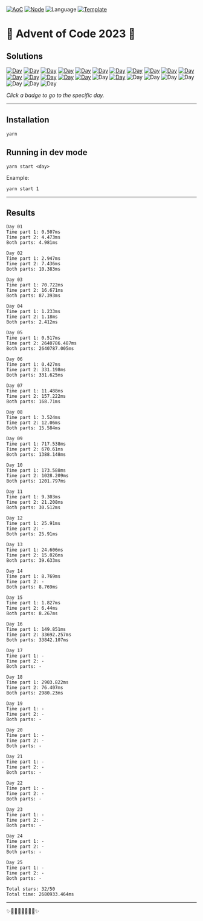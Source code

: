 <!-- Entries between SOLUTIONS and RESULTS tags are auto-generated -->

[![AoC](https://badgen.net/badge/AoC/2023/blue)](https://adventofcode.com/2023)
[![Node](https://badgen.net/badge/Node/v16.13.0+/blue)](https://nodejs.org/en/download/)
![Language](https://badgen.net/badge/Language/TypeScript/blue)
[![Template](https://badgen.net/badge/Template/aocrunner/blue)](https://github.com/caderek/aocrunner)

# 🎄 Advent of Code 2023 🎄

## Solutions

<!--SOLUTIONS-->

[![Day](https://badgen.net/badge/01/%E2%98%85%E2%98%85/green)](src/day01)
[![Day](https://badgen.net/badge/02/%E2%98%85%E2%98%85/green)](src/day02)
[![Day](https://badgen.net/badge/03/%E2%98%85%E2%98%85/green)](src/day03)
[![Day](https://badgen.net/badge/04/%E2%98%85%E2%98%85/green)](src/day04)
[![Day](https://badgen.net/badge/05/%E2%98%85%E2%98%85/green)](src/day05)
[![Day](https://badgen.net/badge/06/%E2%98%85%E2%98%85/green)](src/day06)
[![Day](https://badgen.net/badge/07/%E2%98%85%E2%98%85/green)](src/day07)
[![Day](https://badgen.net/badge/08/%E2%98%85%E2%98%85/green)](src/day08)
[![Day](https://badgen.net/badge/09/%E2%98%85%E2%98%85/green)](src/day09)
[![Day](https://badgen.net/badge/10/%E2%98%85%E2%98%85/green)](src/day10)
[![Day](https://badgen.net/badge/11/%E2%98%85%E2%98%85/green)](src/day11)
[![Day](https://badgen.net/badge/12/%E2%98%85%E2%98%86/yellow)](src/day12)
[![Day](https://badgen.net/badge/13/%E2%98%85%E2%98%85/green)](src/day13)
[![Day](https://badgen.net/badge/14/%E2%98%85%E2%98%86/yellow)](src/day14)
[![Day](https://badgen.net/badge/15/%E2%98%85%E2%98%85/green)](src/day15)
[![Day](https://badgen.net/badge/16/%E2%98%85%E2%98%85/green)](src/day16)
![Day](https://badgen.net/badge/17/%E2%98%86%E2%98%86/gray)
[![Day](https://badgen.net/badge/18/%E2%98%85%E2%98%85/green)](src/day18)
![Day](https://badgen.net/badge/19/%E2%98%86%E2%98%86/gray)
![Day](https://badgen.net/badge/20/%E2%98%86%E2%98%86/gray)
![Day](https://badgen.net/badge/21/%E2%98%86%E2%98%86/gray)
![Day](https://badgen.net/badge/22/%E2%98%86%E2%98%86/gray)
![Day](https://badgen.net/badge/23/%E2%98%86%E2%98%86/gray)
![Day](https://badgen.net/badge/24/%E2%98%86%E2%98%86/gray)
![Day](https://badgen.net/badge/25/%E2%98%86%E2%98%86/gray)

<!--/SOLUTIONS-->

_Click a badge to go to the specific day._

---

## Installation

```
yarn
```

## Running in dev mode

```
yarn start <day>
```

Example:

```
yarn start 1
```

---

## Results

<!--RESULTS-->

```
Day 01
Time part 1: 0.507ms
Time part 2: 4.473ms
Both parts: 4.981ms
```

```
Day 02
Time part 1: 2.947ms
Time part 2: 7.436ms
Both parts: 10.383ms
```

```
Day 03
Time part 1: 70.722ms
Time part 2: 16.671ms
Both parts: 87.393ms
```

```
Day 04
Time part 1: 1.233ms
Time part 2: 1.18ms
Both parts: 2.412ms
```

```
Day 05
Time part 1: 0.517ms
Time part 2: 2640786.487ms
Both parts: 2640787.005ms
```

```
Day 06
Time part 1: 0.427ms
Time part 2: 331.198ms
Both parts: 331.625ms
```

```
Day 07
Time part 1: 11.488ms
Time part 2: 157.222ms
Both parts: 168.71ms
```

```
Day 08
Time part 1: 3.524ms
Time part 2: 12.06ms
Both parts: 15.584ms
```

```
Day 09
Time part 1: 717.538ms
Time part 2: 670.61ms
Both parts: 1388.148ms
```

```
Day 10
Time part 1: 173.588ms
Time part 2: 1028.209ms
Both parts: 1201.797ms
```

```
Day 11
Time part 1: 9.303ms
Time part 2: 21.208ms
Both parts: 30.512ms
```

```
Day 12
Time part 1: 25.91ms
Time part 2: -
Both parts: 25.91ms
```

```
Day 13
Time part 1: 24.606ms
Time part 2: 15.026ms
Both parts: 39.633ms
```

```
Day 14
Time part 1: 8.769ms
Time part 2: -
Both parts: 8.769ms
```

```
Day 15
Time part 1: 1.827ms
Time part 2: 6.44ms
Both parts: 8.267ms
```

```
Day 16
Time part 1: 149.851ms
Time part 2: 33692.257ms
Both parts: 33842.107ms
```

```
Day 17
Time part 1: -
Time part 2: -
Both parts: -
```

```
Day 18
Time part 1: 2903.822ms
Time part 2: 76.407ms
Both parts: 2980.23ms
```

```
Day 19
Time part 1: -
Time part 2: -
Both parts: -
```

```
Day 20
Time part 1: -
Time part 2: -
Both parts: -
```

```
Day 21
Time part 1: -
Time part 2: -
Both parts: -
```

```
Day 22
Time part 1: -
Time part 2: -
Both parts: -
```

```
Day 23
Time part 1: -
Time part 2: -
Both parts: -
```

```
Day 24
Time part 1: -
Time part 2: -
Both parts: -
```

```
Day 25
Time part 1: -
Time part 2: -
Both parts: -
```

```
Total stars: 32/50
Total time: 2680933.464ms
```

<!--/RESULTS-->

---

✨🎄🎁🎄🎅🎄🎁🎄✨